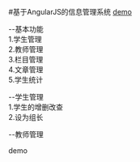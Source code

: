 #基于AngularJS的信息管理系统
[demo](https://kemanchen.github.io/MsgManagerSystem/index.html)

--基本功能<br/>
  1.学生管理<br/>
  2.教师管理<br/>
  3.栏目管理<br/>
  4.文章管理<br/>
  5.学生统计<br/>
  
  --学生管理<br/>
	1.学生的增删改查<br/>
	2.设为组长<br/>
	
  --教师管理<br/>
  
  demo

